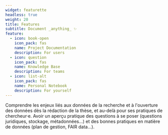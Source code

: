 ```yaml
---
widget: featurette
headless: true
weight: 20
title: Features
subtitle: Document _anything_ ✨
feature:
  - icon: book-open
    icon_pack: fas
    name: Project Documentation
    description: For users
  - icon: question
    icon_pack: fas
    name: Knowledge Base
    description: For teams
  - icon: list-alt
    icon_pack: fas
    name: Personal Notebook
    description: For yourself
---
```


Comprendre les enjeux liés aux données de la recherche et à l'ouverture des données dès la rédaction de la thèse, et au-delà pour ses pratiques de chercheur·e. Avoir un aperçu pratique des questions à se poser (questions juridiques, stockage, métadonnées...) et des bonnes pratiques en matière de données (plan de gestion, FAIR data...).
